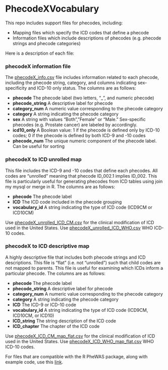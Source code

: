 # PhecodeXVocabulary
This repo includes support files for phecodes, including:

- Mapping files which specify the ICD codes that define a phecode
- Information files which include descriptions of phecodes (e.g. phecode strings and phecode categories)

Here is a description of each file:

### phecodeX information file

The [phecodeX_info.csv](https://github.com/PheWAS/PhecodeXVocabulary/blob/main/PhecodeX%20(version%201.0)/phecodeX_info.csv) file includes information related to each phecode, including the phecode string, category, and columns indicating sex-specificity and ICD-10 only status. The columns are as follows:

- <b>phecode</b>  The phecode label (two letters, “_”, and numeric phecode)
- <b>phecode_string</b> A descriptive label for phecode
- <b>category_num</b>   A numeric value corresponding to the phecode category
- <b>category</b>              A string indicating the phecode category
- <b>sex</b>                         A string with values “Both”,”Female” or “Male.” Sex-specific phecodes (e.g. Prostate cancer) are labeled by accordingly.
- <b>icd10_only</b>          A Boolean value: 1 if the phecode is defined only by ICD-10 codes; 0 if the phecode is defined by both ICD-9 and -10 codes
- <b>phecode_num</b>   The unique numeric component of the phecode label. Can be useful for sorting


### phecodeX to ICD unrolled map
 
This file includes the ICD-9 and -10 codes that define each phecodes. All codes are “unrolled” meaning that phecode ID_002.1 implies ID_002.
This file is particularly useful for generating phecodes from ICD tables using join my mysql or merge in R. The columns are as follows:
 
- <b>phecode</b>               The phecode label
- <b>ICD</b>                         The ICD code included in the phecode grouping
- <b>vocabulary_id</b>        A string indicating the type of ICD code (ICD9CM or ICD10CM)

Use [phecodeX_unrolled_ICD_CM.csv](https://github.com/PheWAS/PhecodeXVocabulary/blob/main/PhecodeX%20(version%201.0)/phecodeX_unrolled_ICD_CM.csv) for the clinical modification of ICD used in the United States. Use [phecodeX_unrolled_ICD_WHO.csv](https://github.com/PheWAS/PhecodeXVocabulary/blob/main/PhecodeX%20(version%201.0)/phecodeX_unrolled_ICD_WHO.csv) WHO ICD-10 codes.

### phecodeX to ICD descriptive map
A highly descriptive file that includes both phecode strings and ICD descriptions. This file is “flat” (i.e. not “unrolled”) such that child codes are not mapped to parents. This file is useful for examining which ICDs inform a particular phecode. The columns are as follows:
 
- <b>phecode</b>               The phecode label
- <b>phecode_string</b> A descriptive label for phecode
- <b>category_num</b>   A numeric value corresponding to the phecode category
- <b>category</b>              A string indicating the phecode category
- <b>ICD</b>                         The ICD-9 or ICD-10 code
- <b>vocabulary_id</b>          A string indicating the type of ICD code (ICD9CM, ICD10CM, or ICD10)
- <b>ICD_string</b>           The string description of the ICD code
- <b>ICD_chapter</b>       The chapter of the ICD code

Use [phecodeX_ICD_CM_map_flat.csv](https://github.com/PheWAS/PhecodeXVocabulary/blob/main/PhecodeX%20(version%201.0)/phecodeX_ICD_CM_map_flat.csv) for the clinical modification of ICD used in the United States. Use [phecodeX_ICD_WHO_map_flat.csv](https://github.com/PheWAS/PhecodeXVocabulary/blob/main/PhecodeX%20(version%201.0)/phecodeX_ICD_WHO_map_flat.csv) WHO ICD-10 codes.

For files that are compatible with the R PheWAS package, along with example code, use this [link](https://github.com/PheWAS/PhecodeX).
